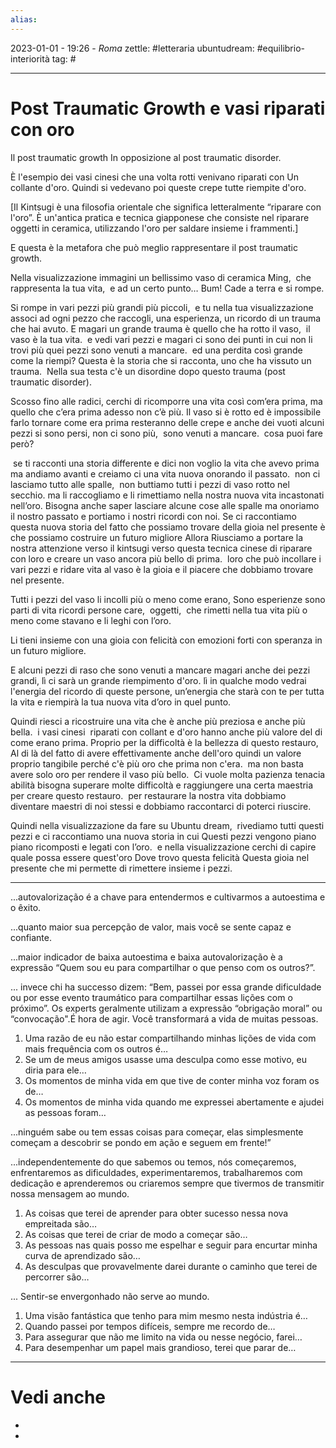 ```yaml
---
alias: 
---
```

2023-01-01 - 19:26 - *Roma*
zettle: #letteraria
ubuntudream: #equilibrio-interiorità
tag: #

---
# Post Traumatic Growth e vasi riparati con oro

Il post traumatic growth In opposizione al post traumatic disorder.

È l'esempio dei vasi cinesi che una volta rotti venivano riparati con Un collante d'oro. Quindi si vedevano poi queste crepe tutte riempite d'oro.

[Il Kintsugi è una filosofia orientale che significa letteralmente “riparare con l'oro”. È un'antica pratica e tecnica giapponese che consiste nel riparare oggetti in ceramica, utilizzando l'oro per saldare insieme i frammenti.]

E questa è la metafora che può meglio rappresentare il post traumatic growth.

Nella visualizzazione immagini un bellissimo vaso di ceramica Ming,  che rappresenta la tua vita,  e ad un certo punto… Bum! Cade a terra e si rompe.

Si rompe in vari pezzi più grandi più piccoli,  e tu nella tua visualizzazione associ ad ogni pezzo che raccogli, una esperienza, un ricordo di un trauma che hai avuto. E magari un grande trauma è quello che ha rotto il vaso,  il vaso è la tua vita.  e vedi vari pezzi e magari ci sono dei punti in cui non li trovi più quei pezzi sono venuti a mancare.  ed una perdita così grande come la riempi? Questa è la storia che si racconta, uno che ha vissuto un trauma.  Nella sua testa c'è un disordine dopo questo trauma (post traumatic disorder).

Scosso fino alle radici, cerchi di ricomporre una vita così com’era prima, ma quello che c’era prima adesso non c’è più. Il vaso si è rotto ed è impossibile farlo tornare come era prima resteranno delle crepe e anche dei vuoti alcuni pezzi si sono persi, non ci sono più,  sono venuti a mancare.  cosa puoi fare però?

 se ti racconti una storia differente e dici non voglio la vita che avevo prima ma andiamo avanti e creiamo ci una vita nuova onorando il passato.  non ci lasciamo tutto alle spalle,  non buttiamo tutti i pezzi di vaso rotto nel secchio. ma li raccogliamo e li rimettiamo nella nostra nuova vita incastonati nell’oro. Bisogna anche saper lasciare alcune cose alle spalle ma onoriamo il nostro passato e portiamo i nostri ricordi con noi. Se ci raccontiamo questa nuova storia del fatto che possiamo trovare della gioia nel presente è che possiamo costruire un futuro migliore Allora Riusciamo a portare la nostra attenzione verso il kintsugi verso questa tecnica cinese di riparare con loro e creare un vaso ancora più bello di prima.  loro che può incollare i vari pezzi e ridare vita al vaso è la gioia e il piacere che dobbiamo trovare nel presente. 

Tutti i pezzi del vaso li incolli più o meno come erano, Sono esperienze sono parti di vita ricordi persone care,  oggetti,  che rimetti nella tua vita più o meno come stavano e li leghi con l’oro.

Li tieni insieme con una gioia con felicità con emozioni forti con speranza in un futuro migliore.

E alcuni pezzi di raso che sono venuti a mancare magari anche dei pezzi grandi, lì ci sarà un grande riempimento d'oro. lì in qualche modo vedrai l'energia del ricordo di queste persone, un’energia che starà con te per tutta la vita e riempirà la tua nuova vita d’oro in quel punto.

Quindi riesci a ricostruire una vita che è anche più preziosa e anche più bella.  i vasi cinesi  riparati con collant e d'oro hanno anche più valore del di come erano prima. Proprio per la difficoltà è la bellezza di questo restauro,  Al di là del fatto di avere effettivamente anche dell'oro quindi un valore proprio tangibile perché c'è più oro che prima non c'era.  ma non basta avere solo oro per rendere il vaso più bello.  Ci vuole molta pazienza tenacia abilità bisogna superare molte difficoltà e raggiungere una certa maestria per creare questo restauro.  per restaurare la nostra vita dobbiamo diventare maestri di noi stessi e dobbiamo raccontarci di poterci riuscire.

Quindi nella visualizzazione da fare su Ubuntu dream,  rivediamo tutti questi pezzi e ci raccontiamo una nuova storia in cui Questi pezzi vengono piano piano ricomposti e legati con l’oro.  e nella visualizzazione cerchi di capire quale possa essere quest'oro Dove trovo questa felicità Questa gioia nel presente che mi permette di rimettere insieme i pezzi.

---
...autovalorização é a chave para entendermos e cultivarmos a autoestima e o êxito.

...quanto maior sua percepção de valor, mais você se sente capaz e confiante.

...maior indicador de baixa autoestima e baixa autovalorização è a expressão “Quem sou eu para compartilhar o que penso com os outros?”. 

... invece chi ha successo dizem: “Bem, passei por essa grande dificuldade ou por esse evento traumático para compartilhar essas lições com o próximo”. Os experts geralmente utilizam a expressão “obrigação moral” ou “convocação".É hora de agir. Você transformará a vida de muitas pessoas.
1. Uma razão de eu não estar compartilhando minhas lições de vida com mais frequência com os outros é…
2. Se um de meus amigos usasse uma desculpa como esse motivo, eu diria para ele…
3. Os momentos de minha vida em que tive de conter minha voz foram os de…
4. Os momentos de minha vida quando me expressei abertamente e ajudei as pessoas foram…

...ninguém sabe ou tem essas coisas para começar, elas simplesmente começam a descobrir se pondo em ação e seguem em frente!”

...independentemente do que sabemos ou temos, nós começaremos, enfrentaremos as dificuldades, experimentaremos, trabalharemos com dedicação e aprenderemos ou criaremos sempre que tivermos de transmitir nossa mensagem ao mundo.
1. As coisas que terei de aprender para obter sucesso nessa nova empreitada são…
2. As coisas que terei de criar de modo a começar são…
3. As pessoas nas quais posso me espelhar e seguir para encurtar minha curva de aprendizado são…
4. As desculpas que provavelmente darei durante o caminho que terei de percorrer são…

... Sentir-se envergonhado não serve ao mundo.
1. Uma visão fantástica que tenho para mim mesmo nesta indústria é…
2. Quando passei por tempos difíceis, sempre me recordo de…
3. Para assegurar que não me limito na vida ou nesse negócio, farei…
4. Para desempenhar um papel mais grandioso, terei que parar de…



---
# Vedi anche
- 
- 